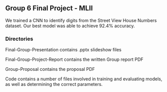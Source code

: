 ## Group 6 Final Project - MLII

We trained a CNN to identify digits from the Street View House Numbers dataset. Our best model was able to achieve 92.4% accuracy.

### Directories
Final-Group-Presentation contains .pptx slideshow files

Final-Group-Project-Report contains the written Group report PDF

Group-Proposal contains the proposal PDF

Code contains a number of files involved in training and evaluating models, as well as determining the correct parameters.

